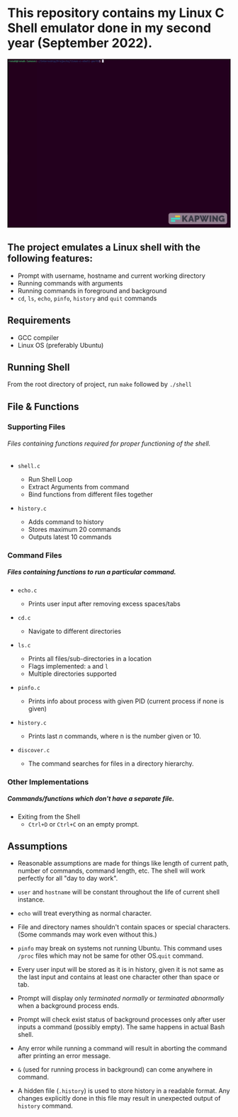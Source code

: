 # This repository contains my Linux C Shell emulator done in my second year (September 2022). 

<!-- include gif -->
![shell](./demo.gif)

## The project emulates a Linux shell with the following features:

- Prompt with username, hostname and current working directory
- Running commands with arguments
- Running commands in foreground and background
- `cd`, `ls`, `echo`, `pinfo`, `history` and `quit` commands


## Requirements

- GCC compiler
- Linux OS (preferably Ubuntu)

## Running Shell

From the root directory of project, run `make` followed by `./shell`

## File & Functions

### Supporting Files

###### Files containing functions required for proper functioning of the shell.

- `shell.c`

  - Run Shell Loop
  - Extract Arguments from command
  - Bind functions from different files together

- `history.c`

  - Adds command to history
  - Stores maximum 20 commands
  - Outputs latest 10 commands

### Command Files

##### Files containing functions to run a particular command.
- `echo.c`

  - Prints user input after removing excess spaces/tabs

- `cd.c`

  - Navigate to different directories

- `ls.c`

  - Prints all files/sub-directories in a location
  - Flags implemented: `a` and `l`
  - Multiple directories supported

- `pinfo.c`

  - Prints info about process with given PID (current process if none is given)

- `history.c`

  - Prints last _n_ commands, where n is the number given or 10.

- `discover.c`
  - The command searches for files in
a directory hierarchy.

### Other Implementations

##### Commands/functions which don't have a separate file.

- Exiting from the Shell
  - `Ctrl+D` or `Ctrl+C` on an empty prompt.

## Assumptions

- Reasonable assumptions are made for things like length of current path, number of commands, command length, etc. The shell will work perfectly for all "day to day work".

- `user` and `hostname` will be constant throughout the life of current shell instance.

- `echo` will treat everything as normal character.

- File and directory names shouldn't contain spaces or special characters. (Some commands may work even without this.)

- `pinfo` may break on systems not running Ubuntu. This command uses `/proc` files which may not be same for other OS.`quit` command.

- Every user input will be stored as it is in history, given it is not same as the last input and contains at least one character other than space or tab.

- Prompt will display only _terminated normally_ or _terminated abnormally_ when a background process ends.

- Prompt will check exist status of background processes only after user inputs a command (possibly empty). The same happens in actual Bash shell.

- Any error while running a command will result in aborting the command after printing an error message.

- `&` (used for running process in background) can come anywhere in command.

- A hidden file (`.history`) is used to store history in a readable format. Any changes explicitly done in this file may result in unexpected output of `history` command.
